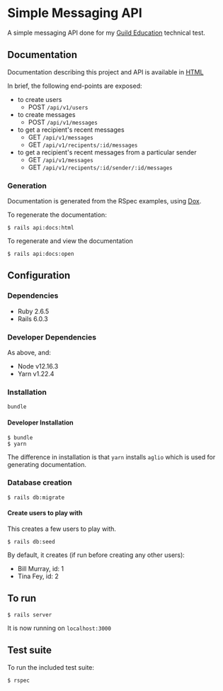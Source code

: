 # Simple Messaging API

A simple messaging API done for my [Guild Education] technical test.

[Guild Education]: https://www.guildeducation.com/

## Documentation

Documentation describing this project and API is available in
[HTML](https://carlosnsr.github.io/simple-messaging-api)

In brief, the following end-points are exposed:
- to create users
  - POST `/api/v1/users`
- to create messages
  - POST `/api/v1/messages`
- to get a recipient's recent messages
  - GET `/api/v1/messages`
  - GET `/api/v1/recipents/:id/messages`
- to get a recipient's recent messages from a particular sender
  - GET `/api/v1/messages`
  - GET `/api/v1/recipents/:id/sender/:id/messages`

### Generation

Documentation is generated from the RSpec examples, using [Dox](https://github.com/infinum/dox).

To regenerate the documentation:
```
$ rails api:docs:html
```

To regenerate and view the documentation
```
$ rails api:docs:open
```

## Configuration

### Dependencies

* Ruby 2.6.5
* Rails 6.0.3

### Developer Dependencies

As above, and:

* Node v12.16.3
* Yarn v1.22.4

### Installation

```
bundle
```

#### Developer Installation

```
$ bundle
$ yarn
```

The difference in installation is that `yarn` installs `aglio` which is used for
generating documentation.

### Database creation

```
$ rails db:migrate
```

#### Create users to play with

This creates a few users to play with.

```
$ rails db:seed
```

By default, it creates (if run before creating any other users):
- Bill Murray, id: 1
- Tina Fey, id: 2

## To run

```
$ rails server
```

It is now running on `localhost:3000`

## Test suite

To run the included test suite:

```
$ rspec
```
